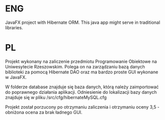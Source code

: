 # ENG
JavaFX project with Hibernate ORM. This java app might serve in traditional libraries. 


# PL
Projekt wykonany na zaliczenie przedmiotu Programowanie Obiektowe na Uniwesytecie Rzeszowskim. Polega on na zarządzaniu bazą danych biblioteki za pomocą Hibernate DAO oraz ma bardzo proste GUI wykonane w JavaFX. 

W folderze database znajduje się baza danych, którą należy zaimportować do poprawnego działania aplikacji. 
Odniesienie do lokalizacji bazy danych znajduje się w pliku /src/cfg/hibernateMySQL.cfg

Projekt został porzucony po otrzymaniu zaliczenia i otrzymaniu oceny 3,5 - obniżona ocena za brak ładnego GUI. 
